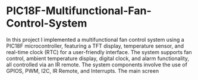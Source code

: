 # PIC18F-Multifunctional-Fan-Control-System
In this project I implemented a multifunctional fan control system using a PIC18F microcontroller, featuring a TFT display, temperature sensor, and real-time clock (RTC) for a user-friendly interface. The system supports fan control, ambient temperature display, digital clock, and alarm functionality, all controlled via an IR remote. The system components involve the use of GPIOS, PWM, I2C, IR Remote, and Interrupts. The main screen 
